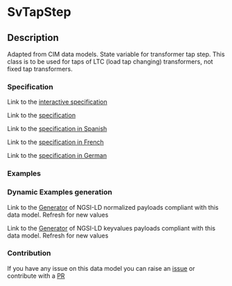 # SvTapStep

## Description 

Adapted from CIM data models. State variable for transformer tap step.     This class is to be used for taps of LTC (load tap changing) transformers, not fixed tap transformers.
### Specification

Link to the [interactive specification](https://swagger.lab.fiware.org/?url=https://smart-data-models.github.io/dataModel.EnergyCIM/SvTapStep/swagger.yaml)

Link to the [specification](https://smart-data-models.github.io/dataModel.EnergyCIM/SvTapStep/doc/spec.md)

Link to the [specification in Spanish](https://smart-data-models.github.io/dataModel.EnergyCIM/SvTapStep/doc/spec_ES.md)

Link to the [specification in French](https://smart-data-models.github.io/dataModel.EnergyCIM/SvTapStep/doc/spec_FR.md)

Link to the [specification in German](https://smart-data-models.github.io/dataModel.EnergyCIM/SvTapStep/doc/spec_DE.md)
### Examples
### Dynamic Examples generation

Link to the [Generator](https://smartdatamodels.org/extra/ngsi-ld_generator_v0.92.php?schemaUrl=https://raw.githubusercontent.com/smart-data-models/dataModel.EnergyCIM/master/SvTapStep/schema.json&email=info@smartdatamodels.org) of NGSI-LD normalized payloads compliant with this data model. Refresh for new values

Link to the [Generator](https://smartdatamodels.org/extra/ngsi-ld_generator_keyvalues_v0.92.php?schemaUrl=https://raw.githubusercontent.com/smart-data-models/dataModel.EnergyCIM/master/SvTapStep/schema.json&email=info@smartdatamodels.org) of NGSI-LD keyvalues payloads compliant with this data model. Refresh for new values
### Contribution

 If you have any issue on this data model you can raise an [issue](https://github.com/smart-data-models/dataModel.EnergyCIM/issues)  or contribute with a [PR](https://github.com/smart-data-models/dataModel.EnergyCIM/pulls)